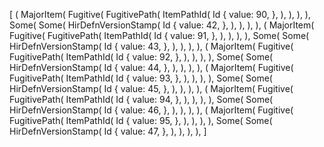 [
    (
        MajorItem(
            Fugitive(
                FugitivePath(
                    ItemPathId(
                        Id {
                            value: 90,
                        },
                    ),
                ),
            ),
        ),
        Some(
            Some(
                HirDefnVersionStamp(
                    Id {
                        value: 42,
                    },
                ),
            ),
        ),
    ),
    (
        MajorItem(
            Fugitive(
                FugitivePath(
                    ItemPathId(
                        Id {
                            value: 91,
                        },
                    ),
                ),
            ),
        ),
        Some(
            Some(
                HirDefnVersionStamp(
                    Id {
                        value: 43,
                    },
                ),
            ),
        ),
    ),
    (
        MajorItem(
            Fugitive(
                FugitivePath(
                    ItemPathId(
                        Id {
                            value: 92,
                        },
                    ),
                ),
            ),
        ),
        Some(
            Some(
                HirDefnVersionStamp(
                    Id {
                        value: 44,
                    },
                ),
            ),
        ),
    ),
    (
        MajorItem(
            Fugitive(
                FugitivePath(
                    ItemPathId(
                        Id {
                            value: 93,
                        },
                    ),
                ),
            ),
        ),
        Some(
            Some(
                HirDefnVersionStamp(
                    Id {
                        value: 45,
                    },
                ),
            ),
        ),
    ),
    (
        MajorItem(
            Fugitive(
                FugitivePath(
                    ItemPathId(
                        Id {
                            value: 94,
                        },
                    ),
                ),
            ),
        ),
        Some(
            Some(
                HirDefnVersionStamp(
                    Id {
                        value: 46,
                    },
                ),
            ),
        ),
    ),
    (
        MajorItem(
            Fugitive(
                FugitivePath(
                    ItemPathId(
                        Id {
                            value: 95,
                        },
                    ),
                ),
            ),
        ),
        Some(
            Some(
                HirDefnVersionStamp(
                    Id {
                        value: 47,
                    },
                ),
            ),
        ),
    ),
]